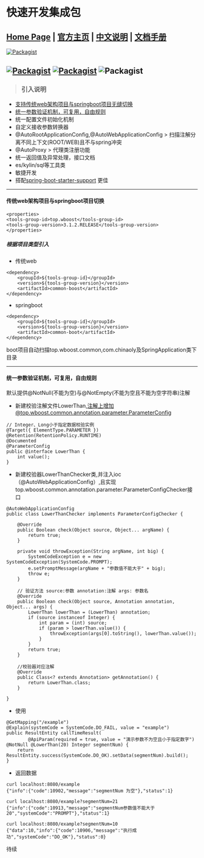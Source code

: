 
快速开发集成包
=========================

[Home Page](http://www.wboost.top) | [官方主页](http://www.wboost.top) | [中文说明]() | [文档手册](http://www.wboost.top/framework/spring-boot-starter-support/docs)
------
[![Packagist](http://www.wboost.top/svg/version-3.1.3.RELEASE-brightgreen.svg)](http://www.wboost.top)

[![Packagist](http://www.wboost.top/svg/spring-4.3.13.RELEASE-brightgreen.svg)](http://www.wboost.top)    [![Packagist](http://www.wboost.top/svg/springboot-1.5.9.RELEASE-brightgreen.svg)](http://www.wboost.top)   ![Packagist](http://www.wboost.top/svg/hibernate-5.0.12.Final-brightgreen.svg)
------
> ### 引入说明
- [支持传统web架构项目与springboot项目无缝切换](#传统web架构项目与springboot项目切换)
- [统一参数验证机制，可复用，自由规则](#统一参数验证机制，可复用，自由规则)
- 统一配置文件初始化机制
- 自定义接收参数转换器
- @AutoRootApplicationConfig,@AutoWebApplicationConfig > 扫描注解分离不同上下文(ROOT/WEB)且不与spring冲突
- @AutoProxy > 代理类注册功能 
- 统一返回值及异常处理，接口文档
- es/kylin/sql等工具类
- 敏捷开发
- 搭配[spring-boot-starter-support](http://192.168.1.244/jcpt/SPRING-BOOT-STARTER-SUPPORT) 更佳


------------
#### 传统web架构项目与springboot项目切换

```
<properties>
<tools-group-id>top.wboost</tools-group-id>
<tools-group-version>3.1.2.RELEASE</tools-group-version>
</properties>
```
##### 根据项目类型引入
- 传统web
```
<dependency>
    <groupId>${tools-group-id}</groupId>
    <version>${tools-group-version}</version>
    <artifactId>common-boost</artifactId>
</dependency>
```
- springboot 
```
<dependency>
    <groupId>${tools-group-id}</groupId>
    <version>${tools-group-version}</version>
    <artifactId>common-boot</artifactId>
</dependency>
```
boot项目自动扫描top.wboost.common,com.chinaoly及SpringApplication类下目录

------------
#### 统一参数验证机制，可复用，自由规则
默认提供@NotNull(不能为空)与@NotEmpty(不能为空且不能为空字符串)注解
- 新建校验注解文件LowerThan,注解上增加@top.wboost.common.annotation.parameter.ParameterConfig
```
// Integer、Long小于指定数据校验实例
@Target({ ElementType.PARAMETER })
@Retention(RetentionPolicy.RUNTIME)
@Documented
@ParameterConfig
public @interface LowerThan {
    int value();
}
```
- 新建校验器LowerThanChecker类,并注入ioc（@AutoWebApplicationConfig）,且实现top.wboost.common.annotation.parameter.ParameterConfigChecker接口

```
@AutoWebApplicationConfig
public class LowerThanChecker implements ParameterConfigChecker {

    @Override
    public Boolean check(Object source, Object... argName) {
        return true;
    }

    private void throwException(String argName, int big) {
        SystemCodeException e = new SystemCodeException(SystemCode.PROMPT);
        e.setPromptMessage(argName + "参数值不能大于" + big);
        throw e;
    }

    // 验证方法 source:参数 annotation:注解 args: 参数名
    @Override
    public Boolean check(Object source, Annotation annotation, Object... args) {
        LowerThan lowerThan = (LowerThan) annotation;
        if (source instanceof Integer) {
            int param = (int) source;
            if (param > lowerThan.value()) {
                throwException(args[0].toString(), lowerThan.value());
            }
        }
        return true;
    }

    //校验器对应注解
    @Override
    public Class<? extends Annotation> getAnnotation() {
        return LowerThan.class;
    }

}
```
- 使用
```
@GetMapping("/example")
@Explain(systemCode = SystemCode.DO_FAIL, value = "example")
public ResultEntity callTimeResult(
        @ApiParam(required = true, value = "演示参数不为空且小于指定数字") @NotNull @LowerThan(20) Integer segmentNum) {
    return ResultEntity.success(SystemCode.DO_OK).setData(segmentNum).build();
}
```
- 返回数据
```
curl localhost:8080/example
{"info":{"code":10902,"message":"segmentNum 为空"},"status":1}
```

```
curl localhost:8080/example?segmentNum=21
{"info":{"code":10913,"message":"segmentNum参数值不能大于20","systemCode":"PROMPT"},"status":1}
```

```
curl localhost:8080/example?segmentNum=10
{"data":10,"info":{"code":10906,"message":"执行成功","systemCode":"DO_OK"},"status":0}
```


待续